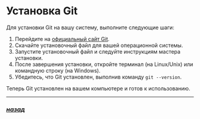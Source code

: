 # Установка Git

Для установки Git на вашу систему, выполните следующие шаги:

1. Перейдите на [официальный сайт Git](https://github.com/).
2. Скачайте установочный файл для вашей операционной системы.
3. Запустите установочный файл и следуйте инструкциям мастера установки.
4. После завершения установки, откройте терминал (на Linux/Unix) или командную строку (на Windows).
5. Убедитесь, что Git установлен, выполнив команду `git --version`.

Теперь Git установлен на вашем компьютере и готов к использованию.

---

### [***назад***](./readme.md)